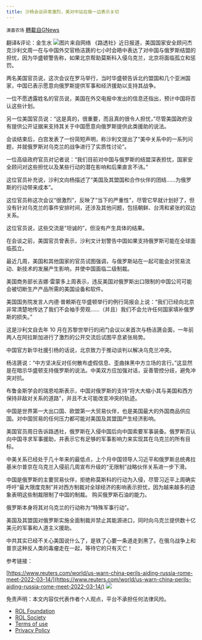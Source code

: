 ```yaml
---
title: 沙杨会谈异常激烈，美对中站在俄一边表示关切
---
```

`澳喜农场` [轉載自GNews](https://gnews.org/zh-hans/2167653/)

翻译&评论：金生水
![](https://assets.gnews.org/wp-content/uploads/2022/03/2-84.png)图片来自网络
《路透社》近日报道，美国国家安全顾问杰克沙利文周一在与中国外交官杨洁篪的七小时会晤中表达了对中国与俄罗斯结盟的担忧，因为华盛顿警告称，如果北京帮助莫斯科入侵乌克兰，北京将面临孤立和惩罚。

两名美国官员说，这次会议在罗马举行，当时华盛顿告诉北约盟国和几个亚洲国家，中国已表示愿意向俄罗斯提供军事和经济援助以支持其战争。

一位不愿透露姓名的官员说，美国在外交电报中发出的信息还指出，预计中国将否认这些计划。

另一位美国官员说：“这是真的，很重要，而且真的很令人担忧，”尽管美国政府没有提供公开证据来支持其关于中国愿意向俄罗斯提供此类援助的说法。

会谈结束后，白宫发表了一份简短声明，称沙利文提出了“美中关系中的一系列问题，并就俄罗斯对乌克兰的战争进行了实质性讨论”。

一位高级政府官员对记者说：“我们目前对中国与俄罗斯的结盟深表担忧，国家安全顾问对这些担忧以及某些行动的潜在影响和后果直言不讳。”

这位官员补充说，沙利文向杨描述了“美国及其盟国和合作伙伴的团结……为俄罗斯的行动带来成本”。

这位官员称这次会议“很激烈”，反映了“当下的严重性”，尽管它早就计划好了，但没有针对乌克兰的事件安排时间，还涉及其他问题，包括朝鲜、台湾和紧张的双边关系。

这位官员说，这些交流是“坦诚的”，但没有产生具体的结果。

在会谈之前，美国官员曾表示，沙利文计划警告中国如果支持俄罗斯可能在全球面临孤立。

最近几周，美国和其他国家的官员试图强调，与俄罗斯站在一起可能会对贸易流动、新技术的发展产生影响，并使中国面临二级制裁。

美国商务部长吉娜·雷蒙多上周表示，违反美国对俄罗斯出口限制的中国公司可能会被切断生产产品所需的美国设备和软件。

美国国务院发言人内德·普赖斯在华盛顿举行的例行简报会上说：“我们已经向北京非常清楚地传达了我们不会袖手旁观……（并且）我们不会允许任何国家填补俄罗斯的损失。”

这是沙利文自去年 10 月在苏黎世举行的闭门会议以来首次与杨洁篪会面，一年前两人在阿拉斯加进行了激烈的公开交流后试图平息紧张局势。

中国官方新华社援引杨的话说，北京致力于推动谈判以解决乌克兰冲突。

杨洁篪说：“中方坚决反对任何散布虚假信息、歪曲抹黑中方立场的言行。”这显然是在暗示华盛顿支持俄罗斯的说法。中美双方应加强对话，妥善管控分歧，避免冲突对抗。

布鲁金斯学会的瑞恩哈斯表示，中国对俄罗斯的支持“将大大缩小其与美国和西方保持非敌对关系的道路”，并且不太可能改变冲突的轨迹。

中国是世界第一大出口国、欧盟第一大贸易伙伴，也是美国最大的外国商品供应国。对中国贸易的任何压力都可能对美国及其盟国产生经济影响。

美国官员周日告诉路透社，俄罗斯在入侵中国后向中国索要军事装备。俄罗斯否认向中国寻求军事援助，并表示它有足够的军事影响力来实现其在乌克兰的所有目标。

中美关系已经处于几十年来的最低点，上个月中国领导人习近平和俄罗斯总统弗拉基米尔普京在乌克兰入侵前几周宣布升级的“无限制”战略伙伴关系进一步下滑。

中国是俄罗斯的主要贸易伙伴，拒绝称莫斯科的行动为入侵，尽管习近平上周确实呼吁“最大限度克制”并对西方制裁对全球经济的影响表示担忧，因为越来越多的迹象表明这些制裁限制了中国的制裁。 购买俄罗斯石油的能力。

俄罗斯本身将其对乌克兰的行动称为“特殊军事行动”。

美国及其盟国对俄罗斯实施全面制裁并禁止其能源进口，同时向乌克兰提供数十亿美元的军事和人道主义援助。

中共其实已经不关心美国说什么了，是铁了心要一条道走到黑了。在俄乌战争上和普京这种反人类的毒瘤走在一起，等待它的只有灭亡！

参考链接：

[https://www.reuters.com/world/us-warn-china-perils-aiding-russia-rome-meet-2022-03-14/](https://www.reuters.com/world/us-warn-china-perils-aiding-russia-rome-meet-2022-03-14/)
![](https://assets.gnews.org/wp-content/uploads/2022/03/澳喜图标2-1.jpg)
 

免责声明：本文内容仅代表作者个人观点，平台不承担任何法律风险。

- [ROL Foundation](https://rolfoundation.org/)
- [ROL Society](https://rolsociety.org/)
- [Terms of use](https://gnews.org/terms-of-use-3/)
- [Privacy Policy](https://gnews.org/privacy-policy/)
